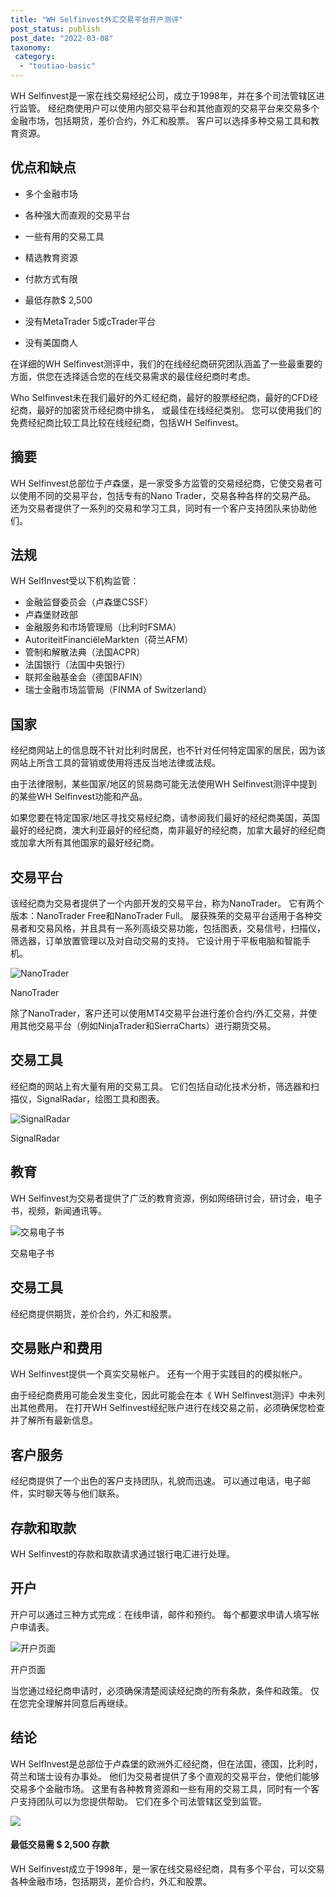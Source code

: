 ```yaml
---
title: "WH Selfinvest外汇交易平台开户测评"
post_status: publish
post_date: "2022-03-08"
taxonomy:
 category: 
  - "toutiao-basic"
---
```


WH Selfinvest是一家在线交易经纪公司，成立于1998年，并在多个司法管辖区进行监管。 经纪商使用户可以使用内部交易平台和其他直观的交易平台来交易多个金融市场，包括期货，差价合约，外汇和股票。 客户可以选择多种交易工具和教育资源。

## 优点和缺点

- 多个金融市场

- 各种强大而直观的交易平台

- 一些有用的交易工具

- 精选教育资源

- 付款方式有限

- 最低存款$ 2,500

- 没有MetaTrader 5或cTrader平台

- 没有美国商人


在详细的WH Selfinvest测评中，我们的在线经纪商研究团队涵盖了一些最重要的方面，供您在选择适合您的在线交易需求的最佳经纪商时考虑。

Who Selfinvest未在我们最好的外汇经纪商，最好的股票经纪商，最好的CFD经纪商，最好的加密货币经纪商中排名， 或最佳在线经纪类别。 您可以使用我们的免费经纪商比较工具比较在线经纪商，包括WH Selfinvest。

## 摘要

WH Selfinvest总部位于卢森堡，是一家受多方监管的交易经纪商，它使交易者可以使用不同的交易平台，包括专有的Nano Trader，交易各种各样的交易产品。 还为交易者提供了一系列的交易和学习工具，同时有一个客户支持团队来协助他们。

## 法规

WH SelfInvest受以下机构监管：

- 金融监督委员会（卢森堡CSSF）
- 卢森堡财政部
- 金融服务和市场管理局（比利时FSMA）
- AutoriteitFinanciëleMarkten（荷兰AFM）
- 管制和解散法典（法国ACPR）
- 法国银行（法国中央银行）
- 联邦金融基金会（德国BAFIN）
- 瑞士金融市场监管局（FINMA of Switzerland）

## 国家

经纪商网站上的信息既不针对比利时居民，也不针对任何特定国家的居民，因为该网站上所含工具的营销或使用将违反当地法律或法规。

由于法律限制，某些国家/地区的贸易商可能无法使用WH Selfinvest测评中提到的某些WH Selfinvest功能和产品。

如果您要在特定国家/地区寻找交易经纪商，请参阅我们最好的经纪商美国，英国最好的经纪商，澳大利亚最好的经纪商，南非最好的经纪商，加拿大最好的经纪商或加拿大所有其他国家的最好经纪商。

## 交易平台

该经纪商为交易者提供了一个内部开发的交易平台，称为NanoTrader。 它有两个版本：NanoTrader Free和NanoTrader Full。 屡获殊荣的交易平台适用于各种交易者和交易风格，并且具有一系列高级交易功能，包括图表，交易信号，扫描仪，筛选器，订单放置管理以及对自动交易的支持。 它设计用于平板电脑和智能手机。

![NanoTrader](https://cdn.fendou.la/funstoutiao/2020/12/WH-Selfinvest-Review-NanoTrader.jpg "NanoTrader")

NanoTrader

除了NanoTrader，客户还可以使用MT4交易平台进行差价合约/外汇交易，并使用其他交易平台（例如NinjaTrader和SierraCharts）进行期货交易。

## 交易工具

经纪商的网站上有大量有用的交易工具。 它们包括自动化技术分析，筛选器和扫描仪，SignalRadar，绘图工具和图表。

![SignalRadar](https://cdn.fendou.la/funstoutiao/2020/12/WH-Selfinvest-Review-SignalRadar.jpg "SignalRadar")

SignalRadar

## 教育

WH Selfinvest为交易者提供了广泛的教育资源，例如网络研讨会，研讨会，电子书，视频，新闻通讯等。

![交易电子书](https://cdn.fendou.la/funstoutiao/2020/12/WH-Selfinvest-Review-E-Books.jpg "交易电子书")

交易电子书

## 交易工具

经纪商提供期货，差价合约，外汇和股票。

## 交易账户和费用

WH Selfinvest提供一个真实交易帐户。 还有一个用于实践目的的模拟帐户。

由于经纪商费用可能会发生变化，因此可能会在本《 WH Selfinvest测评》中未列出其他费用。 在打开WH Selfinvest经纪账户进行在线交易之前，必须确保您检查并了解所有最新信息。

## 客户服务

经纪商提供了一个出色的客户支持团队，礼貌而迅速。 可以通过电话，电子邮件，实时聊天等与他们联系。

## 存款和取款

WH Selfinvest的存款和取款请求通过银行电汇进行处理。

## 开户

开户可以通过三种方式完成：在线申请，邮件和预约。 每个都要求申请人填写帐户申请表。

![开户页面](https://cdn.fendou.la/funstoutiao/2020/12/WH-Selfinvest-Review-Account-Opening-Page.jpg "开户页面")

开户页面

当您通过经纪商申请时，必须确保清楚阅读经纪商的所有条款，条件和政策。 仅在您完全理解并同意后再继续。

## 结论

WH SelfInvest是总部位于卢森堡的欧洲外汇经纪商，但在法国，德国，比利时，荷兰和瑞士设有办事处。 他们为交易者提供了多个直观的交易平台，使他们能够交易多个金融市场。 这里有各种教育资源和一些有用的交易工具，同时有一个客户支持团队可以为您提供帮助。 它们在多个司法管辖区受到监管。

![](https://cdn.fendou.la/funstoutiao/2020/12/WH-Selfinvest-Logo.png)

#### 最低交易需 $ 2,500 存款

WH Selfinvest成立于1998年，是一家在线交易经纪商，具有多个平台，可以交易各种金融市场，包括期货，差价合约，外汇和股票。
